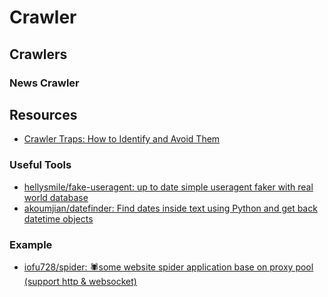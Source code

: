 # Crawler

## Crawlers

### News Crawler

## Resources

* [Crawler Traps: How to Identify and Avoid Them](https://www.contentkingapp.com/academy/crawler-traps/)

### Useful Tools

* [hellysmile/fake-useragent: up to date simple useragent faker with real world database](https://github.com/hellysmile/fake-useragent)
* [akoumjian/datefinder: Find dates inside text using Python and get back datetime objects](https://github.com/akoumjian/datefinder)

### Example

* [iofu728/spider: 🕷some website spider application base on proxy pool (support http & websocket)](https://github.com/iofu728/spider)
